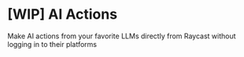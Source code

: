 # [WIP] AI Actions

Make AI actions from your favorite LLMs directly from Raycast without logging in to their platforms
